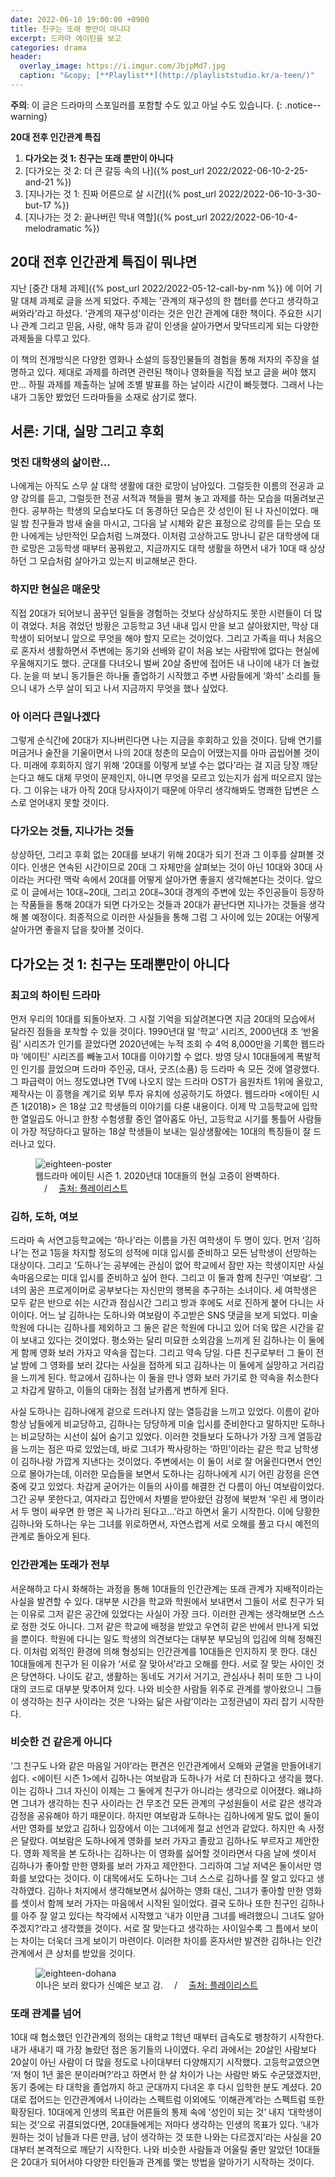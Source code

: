 ```yaml
---
date: 2022-06-10 19:00:00 +0900
title: 친구는 또래 뿐만이 아니다
excerpt: 드라마 에이틴을 보고
categories: drama
header:
  overlay_image: https://i.imgur.com/JbjpMd7.jpg
  caption: "&copy; [**Playlist**](http://playliststudio.kr/a-teen/)"
---
```


**주의**: 이 글은 드라마의 스포일러를 포함할 수도 있고 아닐 수도 있습니다.
{: .notice--warning}

**20대 전후 인간관계 특집**

1. **다가오는 것 1: 친구는 또래 뿐만이 아니다**
1. [다가오는 것 2: 더 큰 갈등 속의 나]({% post_url 2022/2022-06-10-2-25-and-21 %})
1. [지나가는 것 1: 진짜 어른으로 살 시간]({% post_url 2022/2022-06-10-3-30-but-17 %})
1. [지나가는 것 2: 끝나버린 막내 역할]({% post_url 2022/2022-06-10-4-melodramatic %})

## 20대 전후 인간관계 특집이 뭐냐면

지난 [중간 대체 과제]({% post_url 2022/2022-05-12-call-by-nm %})
에 이어 기말 대체 과제로 글을 쓰게 되었다.
주제는 '관계의 재구성의 한 챕터를 쓴다고 생각하고 써와라'라고 하셨다.
'관계의 재구성'이라는 것은 인간 관계에 대한 책이다.
주요한 시기나 관계 그리고 믿음, 사랑, 애착 등과 같이
인생을 살아가면서 맞닥뜨리게 되는 다양한 과제들을 다루고 있다.

이 책의 전개방식은 다양한 영화나 소설의 등장인물들의 경험을 통해 저자의 주장을
설명하고 있다. 제대로 과제를 하려면 관련된 책이나 영화들을 직접 보고 글을 써야
했지만... 하필 과제를 제출하는 날에 조별 발표를 하는 날이라 시간이 빠듯했다.
그래서 나는 내가 그동안 봤었던 드라마들을 소재로 삼기로 했다.

## 서론: 기대, 실망 그리고 후회

### 멋진 대학생의 삶이란...

나에게는 아직도 스무 살 대학 생활에 대한 로망이 남아있다. 그럴듯한 이름의
전공과 교양 강의를 듣고, 그럴듯한 전공 서적과 책들을 펼쳐 놓고 과제를 하는
모습을 떠올려보곤 한다. 공부하는 학생의 모습보다도 더 동경하던 모습은 갓
성인이 된 나 자신이었다. 매일 밤 친구들과 밤새 술을 마시고, 그다음 날 시체와
같은 표정으로 강의를 듣는 모습 또한 나에게는 낭만적인 모습처럼 느껴졌다.
이처럼 고상하고도 망나니 같은 대학생에 대한 로망은 고등학생 때부터 꿈꿔왔고,
지금까지도 대학 생활을 하면서 내가 10대 때 상상하던 그 모습처럼 살아가고
있는지 비교해보곤 한다.

### 하지만 현실은 매운맛

직접 20대가 되어보니 꿈꾸던 일들을 경험하는 것보다 상상하지도 못한 시련들이 더
많이 겪었다. 처음 겪었던 방황은 고등학교 3년 내내 입시 만을 보고 살아왔지만,
막상 대학생이 되어보니 앞으로 무엇을 해야 할지 모르는 것이었다. 그리고 가족을
떠나 처음으로 혼자서 생활하면서 주변에는 동기와 선배와 같이 처음 보는 사람밖에
없다는 현실에 우울해지기도 했다. 군대를 다녀오니 벌써 20살 중반에 접어든 내
나이에 내가 더 놀랐다. 눈을 떠 보니 동기들은 하나둘 졸업하기 시작했고 주변
사람들에게 ‘화석’ 소리를 들으니 내가 스무 살이 되고 나서 지금까지 무엇을 했나
싶었다.

### 아 이러다 큰일나겠다

그렇게 순식간에 20대가 지나버린다면 나는 지금을 후회하고 있을 것이다. 담배
연기를 머금거나 술잔을 기울이면서 나의 20대 청춘의 모습이 어땠는지를 아마
곱씹어볼 것이다. 미래에 후회하지 않기 위해 ‘20대를 이렇게 보낼 수는 없다’라는
걸 지금 당장 깨닫는다고 해도 대체 무엇이 문제인지, 아니면 무엇을 모르고
있는지가 쉽게 떠오르지 않는다. 그 이유는 내가 아직 20대 당사자이기 때문에
아무리 생각해봐도 명쾌한 답변은 스스로 얻어내지 못할 것이다.

### 다가오는 것들, 지나가는 것들

상상하던, 그리고 후회 없는 20대를 보내기 위해 20대가 되기 전과 그 이후를
살펴볼 것이다. 인생은 연속된 시간이므로 20대 그 자체만을 살펴보는 것이 아닌
10대와 30대 사이라는 커다란 맥락 속에서 20대를 어떻게 살아가면 좋을지
생각해본다는 것이다. 앞으로 이 글에서는 10대~20대, 그리고 20대~30대 경계의
주변에 있는 주인공들이 등장하는 작품들을 통해 20대가 되면 다가오는 것들과
20대가 끝난다면 지나가는 것들을 생각해 볼 예정이다. 최종적으로 이러한 사실들을
통해 그럼 그 사이에 있는 20대는 어떻게 살아가면 좋을지 답을 찾아볼 것이다.

## 다가오는 것 1: 친구는 또래뿐만이 아니다

### 최고의 하이틴 드라마

먼저 우리의 10대를 되돌아보자. 그 시절 기억을 되살려본다면 지금 20대의
모습에서 달라진 점들을 포착할 수 있을 것이다. 1990년대 말 ‘학교’ 시리즈,
2000년대 초 ‘반올림’ 시리즈가 인기를 끌었다면 2020년에는 누적 조회 수 4억
8,000만을 기록한 웹드라마 ‘에이틴’ 시리즈를 빼놓고서 10대를 이야기할 수 없다.
방영 당시 10대들에게 폭발적인 인기를 끌었으며 드라마 주인공, 대사, 굿즈(소품)
등 드라마 속 모든 것에 열광했다. 그 파급력이 어느 정도였냐면 TV에 나오지 않는
드라마 OST가 음원차트 1위에 올랐고, 제작사는 이 흥행을 계기로 외부 투자 유치에
성공하기도 하였다. 웹드라마 <에이틴 시즌 1(2018)> 은 18살 고2 학생들의
이야기를 다룬 내용이다. 이제 막 고등학교에 입학한 열일곱도 아니고 한창
수험생활 중인 열아홉도 아닌, 고등학교 시기를 통틀어 사람들이 가장 적당하다고
말하는 18살 학생들이 보내는 일상생활에는 10대의 특징들이 잘 드러나고 있다.

<figure>
  <img src="https://i.imgur.com/I02vA3X.jpg"
       alt="eighteen-poster">
  <figcaption>
    웹드라마 에이틴 시즌 1. 2020년대 10대들의 현실 고증이 완벽하다.
    &emsp;/&emsp;
    <a href="http://playliststudio.kr/a-teen/">
      출처: 플레이리스트
    </a>
  </figcaption>
</figure>

### 김하, 도하, 여보

드라마 속 서연고등학교에는 ‘하나’라는 이름을 가진 여학생이 두 명이 있다. 먼저
‘김하나’는 전교 1등을 차지할 정도의 성적에 미대 입시를 준비하고 모든 남학생이
선망하는 대상이다. 그리고 ‘도하나’는 공부에는 관심이 없어 학교에서 잠만 자는
학생이지만 사실 속마음으로는 미대 입시를 준비하고 싶어 한다. 그리고 이 둘과
함께 친구인 ‘여보람’. 그녀의 꿈은 프로게이머로 공부보다는 자신만의 행복을
추구하는 소녀이다. 세 여학생은 모두 같은 반으로 쉬는 시간과 점심시간 그리고
방과 후에도 서로 진하게 붙어 다니는 사이이다. 어느 날 김하나는 도하나와
여보람이 주고받은 SNS 댓글을 보게 되었다. 미술학원에 다니는 김하나를 제외하고
그 둘은 같은 학원에 다니고 있어 더욱 많은 시간을 같이 보내고 있다는 것이었다.
평소와는 달리 미묘한 소외감을 느끼게 된 김하나는 이 둘에게 함께 영화 보러
가자고 약속을 잡는다. 그리고 약속 당일. 다른 친구로부터 그 둘이 전날 밤에 그
영화를 보러 갔다는 사실을 접하게 되고 김하나는 이 둘에게 실망하고 거리감을
느끼게 된다. 학교에서 김하나는 이 둘을 만나 영화 보러 가기로 한 약속을
취소한다고 차갑게 말하고, 이들의 대화는 점점 날카롭게 변하게 된다.

사실 도하나는 김하나에게 겉으로 드러나지 않는 열등감을 느끼고 있었다. 이름이
같아 항상 남들에게 비교당하고, 김하나는 당당하게 미술 입시를 준비한다고
말하지만 도하나는 비교당하는 시선이 싫어 숨기고 있었다. 이러한 것들보다
도하나가 가장 크게 열등감을 느끼는 점은 따로 있었는데, 바로 그녀가 짝사랑하는
‘하민’이라는 같은 학교 남학생이 김하나랑 가깝게 지낸다는 것이었다. 주변에서는
이 둘이 서로 잘 어울린다면서 연인으로 몰아가는데, 이러한 모습들을 보면서
도하나는 김하나에게 시기 어린 감정을 은연중에 갖고 있었다. 차갑게 굳어가는
이들의 사이를 해결한 건 다름이 아닌 여보람이었다. 그간 공부 못한다고, 여자라고
집안에서 차별을 받아왔던 감정에 북받쳐 ‘우린 세 명이라서 두 명이 싸우면 한
명은 꼭 나가리 된다고…’라고 하면서 울기 시작한다. 이에 당황한 김하나와
도하나는 우는 그녀를 위로하면서, 자연스럽게 서로 오해를 풀고 다시 예전의
관계로 돌아오게 된다.

### 인간관계는 또래가 전부

서운해하고 다시 화해하는 과정을 통해 10대들의 인간관계는 또래 관계가
지배적이라는 사실을 발견할 수 있다. 대부분 시간을 학교와 학원에서 보내면서
그들이 서로 친구가 되는 이유로 그저 같은 공간에 있었다는 사실이 가장 크다.
이러한 관계는 생각해보면 스스로 정한 것도 아니다. 그저 같은 학교에 배정을
받았고 우연히 같은 반에서 만나게 되었을 뿐이다. 학원에 다니는 일도 학생의
의견보다는 대부분 부모님의 입김에 의해 정해진다. 이처럼 외적인 환경에 의해
형성되는 인간관계를 10대들은 인지하지 못 한다. 대신 10대들에게 친구가 된
이유가 ‘서로 잘 맞아서’라고 오해를 한다. 서로 잘 맞는 사이인 것은 당연하다.
나이도 같고, 생활하는 동네도 거기서 거기고, 관심사나 취미 또한 그 나이대의
코드로 대부분 맞추어져 있다. 나와 비슷한 사람들 위주로 관계를 쌓아왔으니
그들이 생각하는 친구 사이라는 것은 ‘나와는 닮은 사람’이라는 고정관념이 자리
잡기 시작한다.

### 비슷한 건 같은게 아니다

‘그 친구도 나와 같은 마음일 거야’라는 편견은 인간관계에서 오해와 균열을
만들어내기 쉽다. <에이틴 시즌 1>에서 김하나는 여보람과 도하나가 서로 더
친하다고 생각을 했다. 이는 김하나 그녀 자신이 이제는 그 둘에게 친구가 아니라는
생각으로 이어졌다. 왜냐하면 그녀가 생각하는 친구 사이라는 건 무조건 모든
관계의 구성원들이 서로 같은 생각과 감정을 공유해야 하기 때문이다. 하지만
여보람과 도하나는 김하나에게 말도 없이 둘이서만 영화를 보았고 김하나 입장에서
이는 그녀에게 절교 선언과 같았다. 하지만 속 사정은 달랐다. 여보람은 도하나에게
영화를 보러 가자고 졸랐고 김하나도 부르자고 제안한다. 영화 제목을 본 도하나는
김하나는 이 영화를 싫어할 것이라면서 다음 날에 셋이서 김하나가 좋아할 만한
영화를 보러 가자고 제안한다. 그리하여 그날 저녁은 둘이서만 영화를 보았다는
것이다. 이 대목에서도 도하나는 그녀 스스로 김하나를 잘 알고 있다고 생각하였다.
김하나 처지에서 생각해보면서 싫어하는 영화 대신, 그녀가 좋아할 만한 영화를
셋이서 함께 보러 가자는 마음에서 시작된 일이었다. 결국 도하나 또한 친구인
김하나를 아주 잘 알고 있다는 착각에서 시작했고 ‘내가 이만큼 그녀를 배려했으니
그녀도 알아주겠지?’라고 생각했을 것이다. 서로 잘 맞는다고 생각하는 사이일수록
그 틈에서 보이는 차이는 더욱더 크게 보이기 마련이다. 이러한 차이를 혼자서만
발견한 김하나는 인간관계에서 큰 상처를 받았을 것이다.

<figure>
<img src="https://i.imgur.com/xcuAjlv.jpg"
       alt="eighteen-dohana">
  <figcaption>
    이나은 보러 왔다가 신예은 보고 감.
    &emsp;/&emsp;
    <a href="http://playliststudio.kr/a-teen/">
      출처: 플레이리스트
    </a>
  </figcaption>
</figure>

### 또래 관계를 넘어

10대 때 협소했던 인간관계의 정의는 대학교 1학년 때부터 급속도로 팽창하기
시작한다. 내가 새내기 때 가장 놀랐던 점은 동기들의 나이였다. 우리 과에서는
20살인 사람보다 20살이 아닌 사람이 더 많을 정도로 나이대부터 다양해지기
시작했다. 고등학교였으면 ‘저 형이 1년 꿇은 분이라며?’라고 하면서 한 살 차이가
나는 사람만 봐도 수군댔겠지만, 동기 중에는 타 대학을 졸업까지 하고 군대까지
다녀온 후 다시 입학한 분도 계셨다. 20대로 접어드는 인간관계에서 나이라는
스펙트럼 이외에도 ‘이해관계’라는 스펙트럼 또한 확장된다. 10대에게 인생의
목표란 어른들의 통제 속에 ‘성인이 되는 것’ 내지 ‘대학생이 되는 것’으로
귀결되었다면, 20대들에게는 저마다 생각하는 인생의 목표가 있다. ‘내가 원하는
것이 남들과 다른 만큼, 남이 생각하는 것 또한 나와는 다르겠지’라는 사실을
20대부터 본격적으로 깨닫기 시작한다. 나와 비슷한 사람들과 어울릴 줄만 알았던
10대들은 20대가 되어서야 다양한 타인들과 관계를 맺는 방법을 알아가기 시작하는
것이다.
